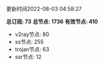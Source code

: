 更新时间2022-08-03 04:58:27

**总订阅: 73**
**总节点: 1736**
**有效节点: 410**
- v2ray节点: 80
- ss节点: 255
- trojan节点: 63
- ssr节点: 12
